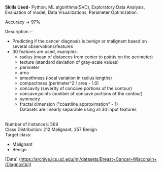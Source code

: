 **Skills Used**- Python, ML algorithms(SVC), Exploratory Data Analysis, Evaluation of model, Data Visualizations, Parameter Optimization.

Accuracy -> 97%

Description :-<br>
* Predicting if the cancer diagnosis is benign or malignant based on several observations/features<br>
* 30 features are used, examples:<br>
  - radius (mean of distances from center to points on the perimeter)<br>
  - texture (standard deviation of gray-scale values)<br>
  - perimeter<br>
  - area<br>
  - smoothness (local variation in radius lengths)<br>
  - compactness (perimeter^2 / area - 1.0)<br>
  - concavity (severity of concave portions of the contour)<br>
  - concave points (number of concave portions of the contour)<br>
  - symmetry <br>
  - fractal dimension ("coastline approximation" - 1)<br>
Datasets are linearly separable using all 30 input features<br><br>

Number of Instances: 569<br>
Class Distribution: 212 Malignant, 357 Benign<br>
Target class:<br>
   - Malignant<br>
   - Benign<br>
   
[Data] (https://archive.ics.uci.edu/ml/datasets/Breast+Cancer+Wisconsin+(Diagnostic))
